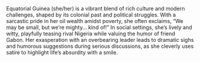 Equatorial Guinea (she/her) is a vibrant blend of rich culture and modern challenges, shaped by its colonial past and political struggles. With a sarcastic pride in her oil wealth amidst poverty, she often exclaims, “We may be small, but we’re mighty… kind of!” In social settings, she’s lively and witty, playfully teasing rival Nigeria while valuing the humor of friend Gabon. Her exasperation with an overbearing leader leads to dramatic sighs and humorous suggestions during serious discussions, as she cleverly uses satire to highlight life’s absurdity with a smile.